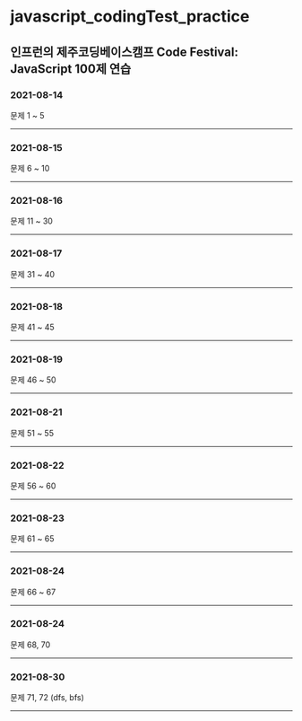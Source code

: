 # javascript_codingTest_practice
## 인프런의 제주코딩베이스캠프 Code Festival: JavaScript 100제 연습

### 2021-08-14
문제 1 ~ 5
___

### 2021-08-15
문제 6 ~ 10
___

### 2021-08-16
문제 11 ~ 30
___

### 2021-08-17
문제 31 ~ 40
___

### 2021-08-18
문제 41 ~ 45
___

### 2021-08-19
문제 46 ~ 50
___

### 2021-08-21
문제 51 ~ 55
___

### 2021-08-22
문제 56 ~ 60
___

### 2021-08-23
문제 61 ~ 65
___

### 2021-08-24
문제 66 ~ 67
___

### 2021-08-24
문제 68, 70
___

### 2021-08-30
문제 71, 72 (dfs, bfs)
___